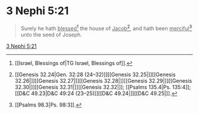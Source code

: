 # 3 Nephi 5:21

> Surely he hath <u>blessed</u>[^a] the house of <u>Jacob</u>[^b], and hath been <u>merciful</u>[^c] unto the seed of Joseph.

[3 Nephi 5:21](https://www.churchofjesuschrist.org/study/scriptures/bofm/3-ne/5?lang=eng&id=p21#p21)


[^a]: [[Israel, Blessings of|TG Israel, Blessings of]].  
[^b]: [[Genesis 32.24|Gen. 32:28 (24–32)]][[Genesis 32.25|]][[Genesis 32.26|]][[Genesis 32.27|]][[Genesis 32.28|]][[Genesis 32.29|]][[Genesis 32.30|]][[Genesis 32.31|]][[Genesis 32.32|]]; [[Psalms 135.4|Ps. 135:4]]; [[D&C 49.23|D&C 49:24 (23–25)]][[D&C 49.24|]][[D&C 49.25|]].  
[^c]: [[Psalms 98.3|Ps. 98:3]].  
